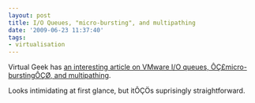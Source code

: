 ```yaml
---
layout: post
title: I/O Queues, "micro-bursting", and multipathing
date: '2009-06-23 11:37:40'
tags:
- virtualisation
---
```



Virtual Geek has [an interesting article on VMware I/O queues, ÔÇ£micro-burstingÔÇØ, and multipathing](http://virtualgeek.typepad.com/virtual_geek/2009/06/vmware-io-queues-micro-bursting-and-multipathing.html).

Looks intimidating at first glance, but itÔÇÖs suprisingly straightforward.


